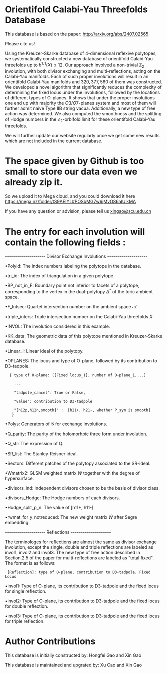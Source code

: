# Orientifold Calabi-Yau Threefolds Database

This database is based on the paper: http://arxiv.org/abs/2407.02565 

Please cite us!

Using the Kreuzer-Skarke database of 4-dimensional reflexive polytopes, we systematically constructed a new database of orientifold Calabi-Yau threefolds up to $h^{1,1}(X) \leq 12$. Our approach involved a non-trivial $\mathbb{Z}_2$ involution,  with both divisor exchanging and multi-reflections,  acting on the Calabi-Yau manifolds. Each of such proper involutions will result in an orientifold Calabi-Yau manifolds and  $320,377,560$ of them was constructed.  We developed a novel algorithm that significantly reduces the complexity of determining the fixed locus under the involutions, followed by the locations of different types of O-planes. It shows that under the proper involutions one end up with majority the $O3/O7$-planes system and most of them will further admit naive Type IIB string vacua. Additionally, a new type of free action was determined. We also computed the smoothness and the splitting of Hodge numbers in the $\mathbb{Z}_2$-orbifold limit for these  orientifold Calabi-Yau threefolds. 

We will further update our website regularly once we get some new results which are not included in the current database.

# The space given by Github is too small to store our data even we already zip it.

So we upload it to Mega cloud, and you could download it here 
https://mega.nz/folder/tS9AEIYL#POSbMG7w6jMvO86aIUlkMA

If you have any question or advision, please tell us xingao@scu.edu.cn



# The entry for each involution will contain the following fields :

-------------------- Divisor Exchange Involutions --------------------

•Polyid: The index numbers labeling the polytope in the database.

•tri_id: The index of triangulation in a given polytope.

•BP_not_in_F: Boundary point not interior to facets of a polytope, corresponding to the vertex in the dual-polytopy $\Delta^{*}$ of the toric ambient space.

•F_Intsec: Quartet intersection number on the ambient space $\mathcal{A}$.

•triple_inters: Triple intersection number on the Calabi-Yau threefolds $X$.

•INVOL: The involution considered in this example.

•KK_data: The geometric data of this polytope mentioned in Kreuzer-Skarke database.

•Linear_I: Linear ideal of the polytopy.

•OPLANES: The locus and type of O-plane, followed by its contribution to D3-tadpole.

      { type of O-plane: [[Fixed locus_1], number of O-plane_1,...]
 
        ...
   
        "tadpole_cancel": True or False,
   
        "value": contribution to D3-tadpole
   
        "[h12p,h12n,smooth]" :  [h21+, h21-, whether P_sym is smooth]
       }

•Polys: Generators of $\mathcal{G}$ for exchange involutions.

•Q_parity: The parity of the holomorhpic three form under involution.

•Q_str: The expression of Q.

•SR_list: The Stanley-Reisner ideal.

•Sectors: Different patches of the polytopy associated to the SR-ideal.

•Wmatrix2:  GLSM weighted matrix $W$ together with the degree of hypersurface.

•divisors_ind: Independent divisors chosen to be the basis of divisor class.

•divisors_Hodge: The Hodge numbers of each divisors.

•Hodge_split_p_n: The value of [h11+, h11-].  

•rwmat_for_y_notreduced: The new weight matrix $\tilde{W}$ after Segre embedding.

-------------------- Reflections --------------------
   
The terminologes for reflections are  almost the same as divisor exchange involution, except the single, double and triple reflections are labeled as invol1, invol2 and invol3.
The new type of free action described in Section.2.5 of the paper for multi-reflections are labeled  as "total fixed". 
The format is as follows:

     [Reflection]: type of O-plane, contribution to D3-tadpole, Fixed Locus

    
•invol1: Type of O-plane, its contribution to D3-tadpole  and the fixed locus  for single reflection.

•invol2: Type of O-plane, its contribution to D3-tadpole  and the fixed locus  for double reflection.

•invol3: Type of O-plane, its contribution to D3-tadpole  and the fixed locus  for triple reflection.

# Author Contributions

This database is initially constructed by: Hongfei Gao and Xin Gao

This database is maintained and upgrated by: Xu Cao and Xin Gao

 

